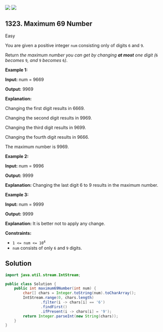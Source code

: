 [![](https://img.shields.io/github/stars/javadev/LeetCode-in-Java?label=Stars&style=flat-square)](https://github.com/javadev/LeetCode-in-Java)
[![](https://img.shields.io/github/forks/javadev/LeetCode-in-Java?label=Fork%20me%20on%20GitHub%20&style=flat-square)](https://github.com/javadev/LeetCode-in-Java/fork)

## 1323\. Maximum 69 Number

Easy

You are given a positive integer `num` consisting only of digits `6` and `9`.

Return _the maximum number you can get by changing **at most** one digit (_`6` _becomes_ `9`_, and_ `9` _becomes_ `6`_)_.

**Example 1:**

**Input:** num = 9669

**Output:** 9969

**Explanation:** 

Changing the first digit results in 6669. 

Changing the second digit results in 9969. 

Changing the third digit results in 9699.

Changing the fourth digit results in 9666. 

The maximum number is 9969.

**Example 2:**

**Input:** num = 9996

**Output:** 9999

**Explanation:** Changing the last digit 6 to 9 results in the maximum number.

**Example 3:**

**Input:** num = 9999

**Output:** 9999

**Explanation:** It is better not to apply any change.

**Constraints:**

*   <code>1 <= num <= 10<sup>4</sup></code>
*   `num` consists of only `6` and `9` digits.

## Solution

```java
import java.util.stream.IntStream;

public class Solution {
    public int maximum69Number(int num) {
        char[] chars = Integer.toString(num).toCharArray();
        IntStream.range(0, chars.length)
                .filter(i -> chars[i] == '6')
                .findFirst()
                .ifPresent(i -> chars[i] = '9');
        return Integer.parseInt(new String(chars));
    }
}
```